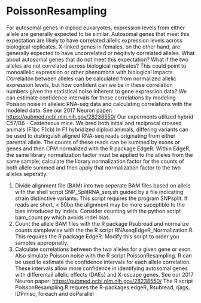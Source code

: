 # PoissonResampling
For autosomal genes in dipliod eukaryotes, expression levels from either allele are generally expected to be similar. Autosomal genes that meet this expectation are likely to have correlated allelic expression levels across biological replicates. X-linked genes in females, on the other hand, are generally expected to have uncorrelated or negitivly correlated alleles. What about autosomal genes that do not meet this expectation? What if the two alleles are not correlated across biological replicates? This could point to monoallelic expression or other phenomona with biological impacts. Correlaiton between alleles can be calculated from normalized allelic expression levels, but how confident can we be in these correlation numbers given the statistical noise inherent to gene expression data? We can estimate confidence intervals for these correlations by modeling Poisson noise in alleleic RNA-seq data and calculating correlations with the modeled data. See our 2017 Neuron paper: https://pubmed.ncbi.nlm.nih.gov/28238550/
Our experments utilized hybrid C57/B6 - Casteneous mice. We bred both initial and reciprocal crossed animals (F1bc F1cb)
In F1 hybridized diploid animals, differing variants can be used to distinguish aligned RNA-seq reads originating from either parental allele. The counts of these reads can be summed by exons or genes and then CPM normalized with the R package EdgeR. Within EdgeR, the same library normalization factor must be applied to the alleles from the same sample; calculate the library normalization factor for the counts of both allele summed and then apply that normalization factor to the two alleles seperatly. 
1) Divide alignment file (BAM) into two seperate BAM files based on allele with the shell script SNP_SplitRNA_seq.sh guided by a file indicating strain distinctive variants. This script requires the program SNPsplit. If reads are short, < 50bp the alignment may be more suceptible to the bias introduced by indels. Consider counting with the python script bam_count.py which avoids indel bias.
2) Count the allele BAM files with the R package Rsubread and normalize counts samplewise with the the R script RNAseqEdgeR_Normalization.R. This requires the R package EdgeR. Modify this script to order you samples appropriatly. 
4) Calculate correlations between the two alleles for a given gene or exon. Also simulate Poisson noise with the R script PoissonResampling. R can be used to estimate the confidence intervals for each allele correlation. These intervals allow more confidence in identifying autosomal genes with differentail allelic effects (DAEs) and X-escape genes. See our 2017 Neuron paper: https://pubmed.ncbi.nlm.nih.gov/28238550/
The R script PoissonResampling.R requres the R-packages edgeR, Rsubread, rjags, IDPmisc, foreach and doParallel

